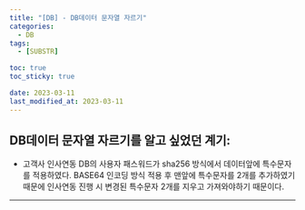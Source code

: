 ```yaml
---
title: "[DB] - DB데이터 문자열 자르기"
categories:
  - DB
tags:
  - [SUBSTR]

toc: true
toc_sticky: true

date: 2023-03-11
last_modified_at: 2023-03-11
---
```


## DB데이터 문자열 자르기를 알고 싶었던 계기:
- 고객사 인사연동 DB의 사용자 패스워드가 sha256 방식에서 데이터앞에 특수문자를 적용하였다. BASE64 인코딩 방식 적용 후 맨앞에 특수문자를 2개를 추가하였기 때문에 인사연동 진행 시 변경된 특수문자 2개를 지우고 가져와야하기 때문이다.

* * *